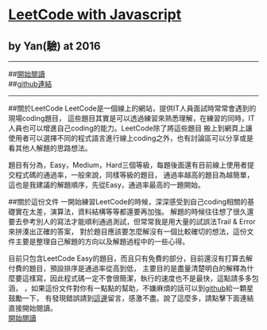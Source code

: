 # [LeetCode with Javascript](https://www.gitbook.com/read/book/skyyen999/-leetcode-with-javascript)  
  
## by Yan(驗) at 2016
***
##[開始閱讀](https://www.gitbook.com/read/book/skyyen999/-leetcode-with-javascript)  
##[github連結](https://github.com/skyyen999/leetcodeWithJS)  
***
##關於LeetCode
LeetCode是一個線上的網站，提供IT人員面試時常常會遇到的現場coding題目，
這些題目其實是可以透過練習來熟悉理解，在練習的同時，IT人員也可以增進自己coding的能力。LeetCode除了將這些題目
搬上到網頁上讓使用者可以選擇不同的程式語言進行線上coding之外，也有討論區可以分享或是看其他人解題的思路想法。
    
題目有分為，Easy，Medium，Hard三個等級，每題後面還有目前線上使用者提交程式碼的通過率，一般來說，同樣等級的題目，
通過率越高的題目為越簡單，這也是我建議的解題順序，先從Easy，通過率最高的一題開始。
  
##關於這份文件
一開始練習LeetCode的時候，深深感受到自己coding相關的基礎實在太差，演算法，資料結構等等都還要再加強。
解題的時候往往想了很久還要去參考別人的寫法才能順利通過測試，但常常我是用大量的試誤法Trail & Error來拼湊出正確的答案，
對於題目應該要怎麼解沒有一個比較確切的想法，這份文件主要是整理自己解題的方向以及解題過程中的一些心得。
  
目前只包含LeetCode Easy的題目，而且只有免費的部分，目前還沒有打算去解付費的題目，預設排序是通過率從高到低，
主要目的是盡量清楚明白的解釋為什麼要這樣寫，因此程式碼一定不會很簡潔，執行的速度也不是最快，這點請多多包涵，
，如果這份文件對你有一點點的幫助，不嫌麻煩的話可以到[github](https://github.com/skyyen999/leetcodeWithJS)給一顆星鼓勵一下，
	有發現錯誤請到[這邊](https://github.com/skyyen999/leetcodeWithJS/issues/new)留言，感激不盡。說了這麼多，請點擊下面連結直接開始閱讀。  
[開始閱讀](https://www.gitbook.com/read/book/skyyen999/-leetcode-with-javascript)  




